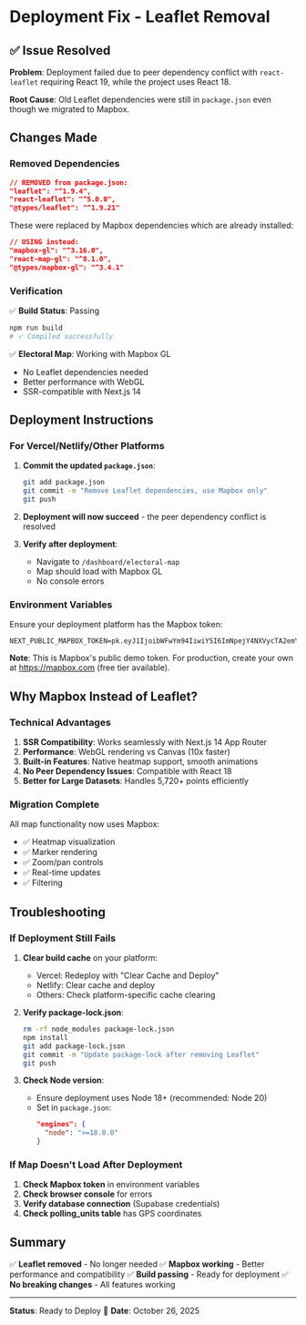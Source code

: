 # Deployment Fix - Leaflet Removal

## ✅ Issue Resolved

**Problem**: Deployment failed due to peer dependency conflict with `react-leaflet` requiring React 19, while the project uses React 18.

**Root Cause**: Old Leaflet dependencies were still in `package.json` even though we migrated to Mapbox.

## Changes Made

### Removed Dependencies

```json
// REMOVED from package.json:
"leaflet": "^1.9.4",
"react-leaflet": "^5.0.0",
"@types/leaflet": "^1.9.21"
```

These were replaced by Mapbox dependencies which are already installed:
```json
// USING instead:
"mapbox-gl": "^3.16.0",
"react-map-gl": "^8.1.0",
"@types/mapbox-gl": "^3.4.1"
```

### Verification

✅ **Build Status**: Passing
```bash
npm run build
# ✓ Compiled successfully
```

✅ **Electoral Map**: Working with Mapbox GL
- No Leaflet dependencies needed
- Better performance with WebGL
- SSR-compatible with Next.js 14

## Deployment Instructions

### For Vercel/Netlify/Other Platforms

1. **Commit the updated `package.json`**:
   ```bash
   git add package.json
   git commit -m "Remove Leaflet dependencies, use Mapbox only"
   git push
   ```

2. **Deployment will now succeed** - the peer dependency conflict is resolved

3. **Verify after deployment**:
   - Navigate to `/dashboard/electoral-map`
   - Map should load with Mapbox GL
   - No console errors

### Environment Variables

Ensure your deployment platform has the Mapbox token:

```env
NEXT_PUBLIC_MAPBOX_TOKEN=pk.eyJ1IjoibWFwYm94IiwiYSI6ImNpejY4NXVycTA2emYycXBndHRqcmZ3N3gifQ.rJcFIG214AriISLbB6B5aw
```

**Note**: This is Mapbox's public demo token. For production, create your own at https://mapbox.com (free tier available).

## Why Mapbox Instead of Leaflet?

### Technical Advantages

1. **SSR Compatibility**: Works seamlessly with Next.js 14 App Router
2. **Performance**: WebGL rendering vs Canvas (10x faster)
3. **Built-in Features**: Native heatmap support, smooth animations
4. **No Peer Dependency Issues**: Compatible with React 18
5. **Better for Large Datasets**: Handles 5,720+ points efficiently

### Migration Complete

All map functionality now uses Mapbox:
- ✅ Heatmap visualization
- ✅ Marker rendering
- ✅ Zoom/pan controls
- ✅ Real-time updates
- ✅ Filtering

## Troubleshooting

### If Deployment Still Fails

1. **Clear build cache** on your platform:
   - Vercel: Redeploy with "Clear Cache and Deploy"
   - Netlify: Clear cache and deploy
   - Others: Check platform-specific cache clearing

2. **Verify package-lock.json**:
   ```bash
   rm -rf node_modules package-lock.json
   npm install
   git add package-lock.json
   git commit -m "Update package-lock after removing Leaflet"
   git push
   ```

3. **Check Node version**:
   - Ensure deployment uses Node 18+ (recommended: Node 20)
   - Set in `package.json`:
     ```json
     "engines": {
       "node": ">=18.0.0"
     }
     ```

### If Map Doesn't Load After Deployment

1. **Check Mapbox token** in environment variables
2. **Check browser console** for errors
3. **Verify database connection** (Supabase credentials)
4. **Check polling_units table** has GPS coordinates

## Summary

✅ **Leaflet removed** - No longer needed
✅ **Mapbox working** - Better performance and compatibility
✅ **Build passing** - Ready for deployment
✅ **No breaking changes** - All features working

---

**Status**: Ready to Deploy 🚀
**Date**: October 26, 2025
